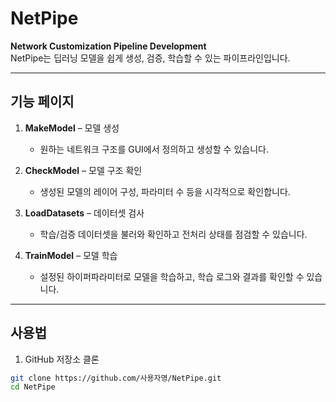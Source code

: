 # NetPipe

**Network Customization Pipeline Development**  
NetPipe는 딥러닝 모델을 쉽게 생성, 검증, 학습할 수 있는 파이프라인입니다.  

---

## 기능 페이지

1. **MakeModel** – 모델 생성  
   - 원하는 네트워크 구조를 GUI에서 정의하고 생성할 수 있습니다.

2. **CheckModel** – 모델 구조 확인  
   - 생성된 모델의 레이어 구성, 파라미터 수 등을 시각적으로 확인합니다.

3. **LoadDatasets** – 데이터셋 검사  
   - 학습/검증 데이터셋을 불러와 확인하고 전처리 상태를 점검할 수 있습니다.

4. **TrainModel** – 모델 학습  
   - 설정된 하이퍼파라미터로 모델을 학습하고, 학습 로그와 결과를 확인할 수 있습니다.

---

## 사용법

1. GitHub 저장소 클론

```bash
git clone https://github.com/사용자명/NetPipe.git
cd NetPipe

